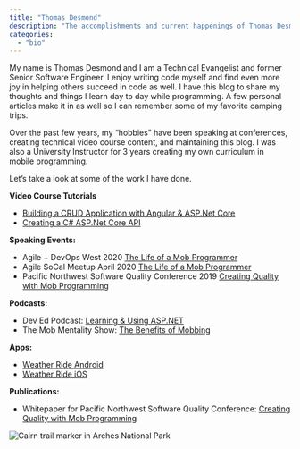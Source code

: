 ```yaml
---
title: "Thomas Desmond"
description: "The accomplishments and current happenings of Thomas Desmond"
categories: 
  - "bio"
---
```


My name is Thomas Desmond and I am a Technical Evangelist and former Senior Software Engineer. I enjoy writing code myself and find even more joy in helping others succeed in code as well. I have this blog to share my thoughts and things I learn day to day while programming. A few personal articles make it in as well so I can remember some of my favorite camping trips.

Over the past few years, my “hobbies” have been speaking at conferences, creating technical video course content, and maintaining this blog. I was also a University Instructor for 3 years creating my own curriculum in mobile programming.

Let’s take a look at some of the work I have done.

**Video Course Tutorials**

-   [Building a CRUD Application with Angular & ASP.Net Core](https://thinkster.io/tutorials/building-a-crud-application-with-angular-asp-net-core-course-introduction)
-   [Creating a C# ASP.Net Core API](https://thinkster.io/tutorials/creating-a-c-asp-net-core-api-introduction)

**Speaking Events:**

-   Agile + DevOps West 2020 [The Life of a Mob Programmer](https://agiledevopswest.techwell.com/program/concurrent-sessions/life-mob-programmer-agile-devops-west-2020)
-   Agile SoCal Meetup April 2020 [The Life of a Mob Programmer](https://www.meetup.com/nl-NL/Agile-SoCal/events/270084475/)
-   Pacific Northwest Software Quality Conference 2019  [Creating Quality with Mob Programming](https://www.pnsqc.org/thomas-desmond/)

**Podcasts:**

-   Dev Ed Podcast:  [Learning & Using ASP.NET](https://podcasts.apple.com/us/podcast/deved-039-learning-using-asp-net/id1456280468?i=1000459190808)
-   The Mob Mentality Show:  [The Benefits of Mobbing](https://www.youtube.com/watch?v=j2-GPhiaRxE)

**Apps:**

-   [Weather Ride Android](https://play.google.com/store/apps/details?id=com.thetombomb.motorcycleridingweather&hl=en_US&gl=US)
-   [Weather Ride iOS](https://apps.apple.com/us/app/motorcycle-weather-ride/id1457879287)

**Publications:**

-   Whitepaper for Pacific Northwest Software Quality Conference: [Creating Quality with Mob Programming](http://uploads.pnsqc.org/2019/papers/Desmond-Creating-Quality-with-Mob-Programming.pdf)

![Cairn trail marker in Arches National Park](/images/gopr0255.jpg)


